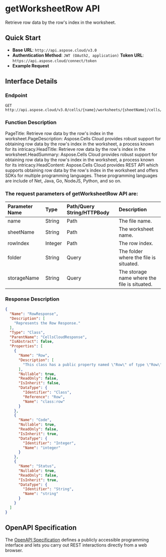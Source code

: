 # **getWorksheetRow API**

Retrieve row data by the row's index in the worksheet. 

## **Quick Start**

- **Base URL**: `http://api.aspose.cloud/v3.0`
- **Authentication Method**: `JWT (OAuth2, application)`  **Token URL**: `https://api.aspose.cloud/connect/token`
- **Example Request** 
<script src="https://gist.github.com/aspose-cells-cloud-gists/8a5b324fdf3e574dbd747c1a1e24b05d.js?file=Example30_GetWorksheetRow.cs"></script>

## **Interface Details**

### **Endpoint** 

```
GET http://api.aspose.cloud/v3.0/cells/{name}/worksheets/{sheetName}/cells/rows/{rowIndex}
```

### **Function Description**
PageTitle:  Retrieve row data by the row's index in the worksheet.PageDescription: Aspose.Cells Cloud provides robust support for obtaining row data by the row's index in the worksheet, a process known for its intricacy.HeadTitle: Retrieve row data by the row's index in the worksheet.HeadSummary: Aspose.Cells Cloud provides robust support for obtaining row data by the row's index in the worksheet, a process known for its intricacy.HeadContent: Aspose.Cells Cloud provides REST API which supports obtaining row data by the row's index in the worksheet and offers SDKs for multiple programming languages. These programming languages are include of Net, Java, Go, NodeJS, Python, and so on.

### The request parameters of **getWorksheetRow** API are: 

| Parameter Name | Type | Path/Query String/HTTPBody | Description | 
| :- | :- | :- |:- | 
|name|String|Path|The file name.|
|sheetName|String|Path|The worksheet name.|
|rowIndex|Integer|Path|The row index.|
|folder|String|Query|The folder where the file is situated.|
|storageName|String|Query|The storage name where the file is situated.|


### **Response Description**
```json
{
  "Name": "RowResponse",
  "Description": [
    "Represents the Row Response."
  ],
  "Type": "Class",
  "ParentName": "CellsCloudResponse",
  "IsAbstract": false,
  "Properties": [
    {
      "Name": "Row",
      "Description": [
        "This class has a public property named \"Row\" of type \"Row\" with both get and set accessors."
      ],
      "Nullable": true,
      "ReadOnly": false,
      "IsInherit": false,
      "DataType": {
        "Identifier": "Class",
        "Reference": "Row",
        "Name": "class:row"
      }
    },
    {
      "Name": "Code",
      "Nullable": true,
      "ReadOnly": false,
      "IsInherit": true,
      "DataType": {
        "Identifier": "Integer",
        "Name": "integer"
      }
    },
    {
      "Name": "Status",
      "Nullable": true,
      "ReadOnly": false,
      "IsInherit": true,
      "DataType": {
        "Identifier": "String",
        "Name": "string"
      }
    }
  ]
}
```

## OpenAPI Specification

The [OpenAPI Specification](https://reference.aspose.cloud/cells/#/CellsController/GetWorksheetRow) defines a publicly accessible programming interface and lets you carry out REST interactions directly from a web browser.

